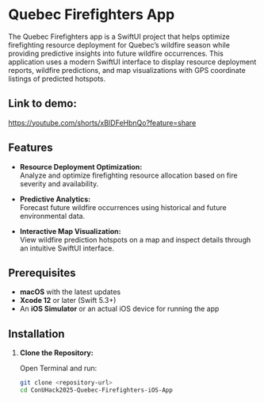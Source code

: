 # Quebec Firefighters App

The Quebec Firefighters app is a SwiftUI project that helps optimize firefighting resource deployment for Quebec’s wildfire season while providing predictive insights into future wildfire occurrences. This application uses a modern SwiftUI interface to display resource deployment reports, wildfire predictions, and map visualizations with GPS coordinate listings of predicted hotspots.

## Link to demo:
https://youtube.com/shorts/xBIDFeHbnQo?feature=share

## Features

- **Resource Deployment Optimization:**  
  Analyze and optimize firefighting resource allocation based on fire severity and availability.

- **Predictive Analytics:**  
  Forecast future wildfire occurrences using historical and future environmental data.

- **Interactive Map Visualization:**  
  View wildfire prediction hotspots on a map and inspect details through an intuitive SwiftUI interface.

## Prerequisites

- **macOS** with the latest updates
- **Xcode 12** or later (Swift 5.3+)
- An **iOS Simulator** or an actual iOS device for running the app

## Installation

1. **Clone the Repository:**

   Open Terminal and run:
   ```bash
   git clone <repository-url>
   cd ConUHack2025-Quebec-Firefighters-iOS-App

